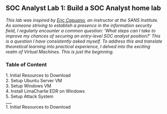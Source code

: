 <h2>SOC Analyst Lab 1: Build a SOC Analyst home lab</h2>

_This lab was inspired by [Eric Capuano](https://www.sans.org/profiles/eric-capuano/), an instructor at the SANS Institute. As someone striving to establish a presence in the information security field, I regularly encounter a common question: 'What steps can I take to improve my chances of securing an entry-level SOC analyst position?' This is a question I have consistently asked myself. To address this and translate theoretical learning into practical experience, I delved into the exciting realm of Virtual Machines. This is just the beginning._

<h3>Table of Content</h3>
1. Initial Resources to Download<br>
2. Setup Ubuntu Server VM<br>
3. Setup Windows VM<br>
4. Install LimaCharlie EDR on Windows<br>
5. Setup Attack System<br>
 ___ <br>
1. Initial Resources to Download



